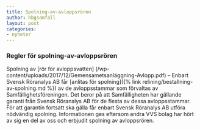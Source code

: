 ```yaml
---
title: Spolning-av-avloppsrören
author: hbgsamfall
layout: post
categories:
- nyheter
---
```

### Regler för spolning-av-avloppsrören

Spolning av [rör för avloppsvatten] (/wp-content/uploads/2017/12/Gemensametsanläggning-Avlopp.pdf) – Enbart Svensk Röranalys AB får [anlitas för spolning]({% link relining/bestallning-av-spolning.md %}) av de avloppsstammar som förvaltas av Samfällighetsföreningen. Det beror på att Samfälligheten har gällande garanti från Svensk Röranalys AB för de flesta av dessa avloppsstammar. För att garantin fortsatt ska gälla får enbart Svensk Röranalys AB utföra nödvändig spolning.
Informationen ges eftersom andra VVS bolag har hört av sig en del av oss och erbjudit spolning av avloppsrören. 
